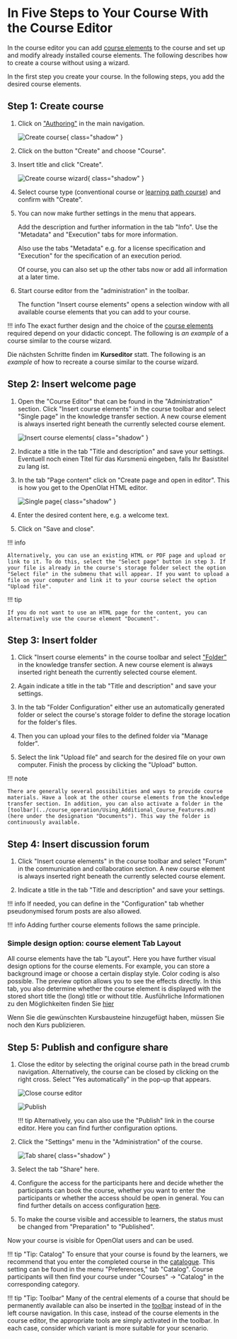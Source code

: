 # In Five Steps to Your Course With the Course Editor

In the course editor you can add [course
elements](../course_elements/index.md) to the course and set up and modify already installed course elements. The following describes how to create a course without using a wizard.

In the first step you create your course. In the following steps, you add the desired course elements.

## Step 1: Create course  
  
1. Click on ["Authoring"](../authoring/index.de.md) in the main navigation.
    
    ![Create course](assets/create_course.jpg){ class="shadow" }

2. Click on the button "Create" and choose "Course".

3. Insert title and click "Create".
    
    ![Create course wizard](assets/course_create_wizard_DE.jpg){ class="shadow" }

4. Select course type (conventional course or [learning path course](Learning_path_course.md)) and confirm with "Create".  

5. You can now make further settings in the menu that appears.
    
    Add the description and further information in the tab "Info". Use the "Metadata" and "Execution" tabs for more information.

    Also use the tabs "Metadata" e.g. for a license specification and "Execution" for the specification of an execution period.

    Of course, you can also set up the other tabs now or add all information at a later time.   
  

6. Start course editor from the "administration" in the toolbar.

    The function "Insert course elements" opens a selection window with all available course elements that you can add to your course.  
  
!!! info
    The exact further design and the choice of the [course
    elements](../course_elements/index.md) required depend on your didactic concept. The following is _an example_ of a course similar to the course wizard.

Die nächsten Schritte finden im **Kurseditor** statt. 
The following is an _example_ of how to recreate a course similar to the course wizard.


## Step 2: Insert welcome page

1. Open the "Course Editor" that can be found in the "Administration" section. Click "Insert course elements" in the course toolbar and select "Single page" in the knowledge transfer section. A new course element is always inserted right beneath the currently selected course element. 

    ![Insert course elements](assets/insert_course_elements16.png){ class="shadow" }  
  
2. Indicate a title in the tab "Title and description" and save your settings. Eventuell noch einen Titel für das Kursmenü eingeben, falls Ihr Basistitel zu lang ist.  
 

3. In the tab "Page content" click on "Create page and open in editor". This is how you get to the OpenOlat HTML editor.

    ![Single page](assets/single_page_content.png){ class="shadow" }  
  
4. Enter the desired content here, e.g. a welcome text. 

5. Click on "Save and close".  
  
!!! info

    Alternatively, you can use an existing HTML or PDF page and upload or link to it. To do this, select the "Select page" button in step 3. If your file is already in the course's storage folder select the option "Select file" in the submenu that will appear. If you want to upload a file on your computer and link it to your course select the option "Upload file".

!!! tip

    If you do not want to use an HTML page for the content, you can alternatively use the course element "Document".

## Step 3: Insert folder 

1. Click "Insert course elements" in the course toolbar and select ["Folder"](../course_elements/Course_Element_Folder.md) in the knowledge transfer section. A new course element is always inserted right beneath the currently selected course element.  

2. Again indicate a title in the tab "Title and description" and save your settings.  

3. In the tab "Folder Configuration" either use an automatically generated folder or select the course's storage folder to define the storage location for the folder's files.  

4. Then you can upload your files to the defined folder via "Manage folder".  

5. Select the link "Upload file" and search for the desired file on your own computer. Finish the process by clicking the "Upload" button.  
  
!!! note

    There are generally several possibilities and ways to provide course materials. Have a look at the other course elements from the knowledge transfer section. In addition, you can also activate a folder in the [toolbar](../course_operation/Using_Additional_Course_Features.md) (here under the designation "Documents"). This way the folder is continuously available.

## Step 4: Insert discussion forum

1. Click "Insert course elements" in the course toolbar and select "Forum" in the communication and collaboration section. A new course element is always inserted right beneath the currently selected course element.

2. Indicate a title in the tab "Title and description" and save your settings.  
  
!!! info
    If needed, you can define in the "Configuration" tab whether pseudonymised forum posts are also allowed.

!!! info 
    Adding further course elements follows the same principle.

### Simple design option: course element Tab Layout

All course elements have the tab "Layout". Here you have further visual design options for the course elements. For example, you can store a background image or choose a certain display style. Color coding is also possible. The preview option allows you to see the effects directly. In this tab, you also determine whether the course element is displayed with the stored short title the (long) title or without title. Ausführliche Informationen zu den Möglichkeiten finden Sie
[hier](Design_possibilities_of_courses_and_course_elements.md)

Wenn Sie die gewünschten Kursbausteine hinzugefügt haben, müssen Sie noch den Kurs publizieren.

## Step 5: Publish and configure share

1. Close the editor by selecting the original course path in the bread crumb navigation. Alternatively, the course can be closed by clicking on the right cross. Select "Yes automatically" in the pop-up that appears. 

    ![Close course editor](assets/close_course_editor.png)   
    
    ![Publish](assets/publish.png)  
  
    !!! tip
        Alternatively, you can also use the "Publish" link in the course editor. Here you can find further configuration options.
 
    
2. Click the "Settings" menu in the "Administration" of the course.

    ![Tab share](assets/tab_share.png){ class="shadow" }  

3. Select the tab "Share" here.  

4. Configure the access for the participants here and decide whether the participants can book the course, whether you want to enter the participants or whether the access should be open in general. You can find further details on access configuration [here](Access_configuration.md).

5. To make the course visible and accessible to learners, the status must be changed from "Preparation" to "Published".
  
Now your course is visible for OpenOlat users and can be used.

!!! tip "Tip: Catalog"
    To ensure that your course is found by the learners, we recommend that you enter the completed course in the [catalogue](../catalog/index.md). This setting can be found in the menu "Preferences," tab "Catalog". Course participants will then find your course under "Courses" → "Catalog" in the corresponding category.

!!! tip "Tip: Toolbar"
    Many of the central elements of a course that should be permanently available can also be inserted in the [toolbar](../course_operation/Using_Additional_Course_Features.md) instead of in the left course navigation. In this case, instead of the course elements in the course editor, the appropriate tools are simply activated in the toolbar. In each case, consider which variant is more suitable for your scenario.
